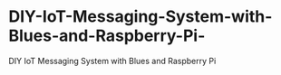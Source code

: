 # DIY-IoT-Messaging-System-with-Blues-and-Raspberry-Pi-
DIY IoT Messaging System with Blues and Raspberry Pi 

